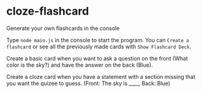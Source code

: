 # cloze-flashcard
Generate your own flashcards in the console 

Type `node main.js` in the console to start the program. You can `Create a flashcard` or see all the previously made cards with `Show Flashcard Deck`. 

Create a basic card when you want to ask a question on the front (What color is the sky?) and have the answer on the back (Blue). 

Create a cloze card when you have a statement with a section missing that you want the quizee to guess. (Front: The sky is ____, Back: Blue) 


